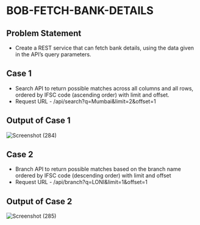 # BOB-FETCH-BANK-DETAILS

## Problem Statement
- Create a REST service that can fetch bank details, using the data given in the API’s query parameters.

## Case 1
- Search API to return possible matches across all columns and all rows, ordered by IFSC code (ascending order) with limit and offset.
- Request URL  - /api/search?q=Mumbai&limit=2&offset=1 

## Output of Case 1
 ![Screenshot (284)](https://user-images.githubusercontent.com/86424600/221593874-1869a393-24da-4e74-984a-2c1ec46c1b7f.png)

## Case 2
- Branch API to return possible matches based on the branch name ordered by IFSC code (descending order) with limit and offset
- Request URL  - /api/branch?q=LONI&limit=1&offset=1 

## Output of Case 2
![Screenshot (285)](https://user-images.githubusercontent.com/86424600/221594668-00b59f18-4271-4a21-aac4-dbf0ce64dc33.png)
